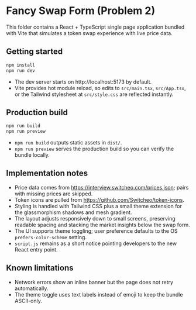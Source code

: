 # Fancy Swap Form (Problem 2)

This folder contains a React + TypeScript single page application bundled with Vite that simulates a token swap experience with live price data.

## Getting started

```bash
npm install
npm run dev
```

- The dev server starts on http://localhost:5173 by default.
- Vite provides hot module reload, so edits to `src/main.tsx`, `src/App.tsx`, or the Tailwind stylesheet at `src/style.css` are reflected instantly.

## Production build

```bash
npm run build
npm run preview
```

- `npm run build` outputs static assets in `dist/`.
- `npm run preview` serves the production build so you can verify the bundle locally.

## Implementation notes
- Price data comes from https://interview.switcheo.com/prices.json; pairs with missing prices are skipped.
- Token icons are pulled from https://github.com/Switcheo/token-icons.
- Styling is handled with Tailwind CSS plus a small theme extension for the glassmorphism shadows and mesh gradient.
- The layout adjusts responsively down to small screens, preserving readable spacing and stacking the market insights below the swap form.
- The UI supports theme toggling; user preference defaults to the OS `prefers-color-scheme` setting.
- `script.js` remains as a short notice pointing developers to the new React entry point.

## Known limitations
- Network errors show an inline banner but the page does not retry automatically.
- The theme toggle uses text labels instead of emoji to keep the bundle ASCII-only.
